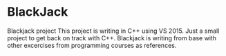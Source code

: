 # BlackJack
Blackjack project
This project is writing in C++ using VS 2015.
Just a small project to get back on track with C++.
Blackjack is writing from base with other excercises from programming courses as references.


